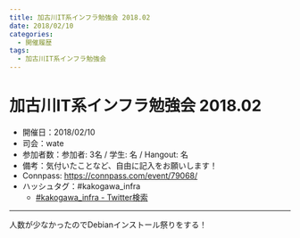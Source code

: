 ```yaml
---
title: 加古川IT系インフラ勉強会 2018.02
date: 2018/02/10
categories:
  - 開催履歴
tags:
  - 加古川IT系インフラ勉強会
---
```


加古川IT系インフラ勉強会 2018.02
===

* 開催日：2018/02/10
* 司会：wate
* 参加者数：参加者: 3名 / 学生:  名 / Hangout:  名
* 備考：気付いたことなど、自由に記入をお願いします！
* Connpass: https://connpass.com/event/79068/
* ハッシュタグ：#kakogawa_infra
    * [#kakogawa_infra - Twitter検索](https://twitter.com/search?q=%23kakogawa_infra&src=typd)

---


人数が少なかったのでDebianインストール祭りをする！